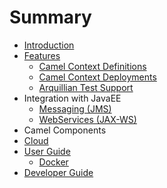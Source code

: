 # Summary

* [Introduction](README.md)
* [Features](features/README.md)
   * [Camel Context Definitions](features/context-definitions.md)
   * [Camel Context Deployments](features/context-deployments.md)
   * [Arquillian Test Support](features/arquillian.md)
* Integration with JavaEE
   * [Messaging (JMS)](javaee/jms)
   * [WebServices (JAX-WS)](javaee/jaxws.md)
* Camel Components
* [Cloud](cloud/README.md)
* [User Guide](user_guide/README.md)
   * [Docker](user_guide/docker.md)
* [Developer Guide](developer_guide/README.md)

